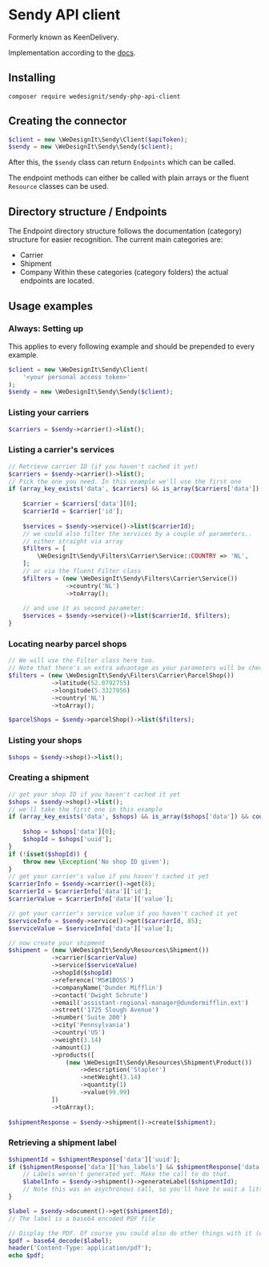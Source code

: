 # Sendy API client

Formerly known as KeenDelivery.

Implementation according to the [docs](https://app.sendy.nl/api/docs).

## Installing

```shell
composer require wedesignit/sendy-php-api-client
```

## Creating the connector

```php
$client = new \WeDesignIt\Sendy\Client($apiToken);
$sendy = new \WeDesignIt\Sendy\Sendy($client);
```

After this, the `$sendy` class can return `Endpoints` which can be called.

The endpoint methods can either be called with plain arrays or the fluent
`Resource` classes can be used.

## Directory structure / Endpoints

The Endpoint directory structure follows the documentation (category) structure for easier recognition.
The current main categories are:
- Carrier
- Shipment
- Company
  Within these categories (category folders) the actual endpoints are located.

## Usage examples

### Always: Setting up

This applies to every following example and should be prepended to every example.

```php
$client = new \WeDesignIt\Sendy\Client(
    '<your personal access token>'
);
$sendy = new \WeDesignIt\Sendy\Sendy($client);
```

### Listing your carriers
```php
$carriers = $sendy->carrier()->list();
```

### Listing a carrier's services
```php
// Retrieve carrier ID (if you haven't cached it yet)
$carriers = $sendy->carrier()->list();
// Pick the one you need. In this example we'll use the first one
if (array_key_exists('data', $carriers) && is_array($carriers['data']) && count($carriers['data']) > 0) {
    
    $carrier = $carriers['data'][0];
    $carrierId = $carrier['id'];
    
    $services = $sendy->service()->list($carrierId);
    // we could also filter the services by a couple of parameters..
    // either straight via array
    $filters = [
        \WeDesignIt\Sendy\Filters\Carrier\Service::COUNTRY => 'NL',
    ];
    // or via the fluent Filter class
    $filters = (new \WeDesignIt\Sendy\Filters\Carrier\Service())
                ->country('NL')
                ->toArray();
                
    // and use it as second parameter:
    $services = $sendy->service()->list($carrierId, $filters);            
}
```

### Locating nearby parcel shops
```php
// We will use the Filter class here too.
// Note that there's an extra advantage as your parameters will be checked in advance.
$filters = (new \WeDesignIt\Sendy\Filters\Carrier\ParcelShop())
            ->latitude(52.0792755)
            ->longitude(5.3327956)
            ->country('NL')
            ->toArray();

$parcelShops = $sendy->parcelShop()->list($filters);
```

### Listing your shops
```php
$shops = $sendy->shop()->list();
```

### Creating a shipment
```php
// get your shop ID if you haven't cached it yet
$shops = $sendy->shop()->list();
// we'll take the first one in this example
if (array_key_exists('data', $shops) && is_array($shops['data']) && count($shops['data']) > 0) {
    
    $shop = $shops['data'][0];
    $shopId = $shops['uuid'];
}
if (!isset($shopId)) {
    throw new \Exception('No shop ID given');
}
// get your carrier's value if you haven't cached it yet
$carrierInfo = $sendy->carrier()->get(8);
$carrierId = $carrierInfo['data']['id'];
$carrierValue = $carrierInfo['data']['value'];

// get your carrier's service value if you haven't cached it yet
$serviceInfo = $sendy->service()->get($carrierId, 85);
$serviceValue = $serviceInfo['data']['value'];

// now create your shipment 
$shipment = (new \WeDesignIt\Sendy\Resources\Shipment())
            ->carrier($carrierValue)
            ->service($serviceValue)
            ->shopId($shopId)
            ->reference('MS#1BOSS')
            ->companyName('Dunder Mifflin')
            ->contact('Dwight Schrute')
            ->email('assistant-regional-manager@dundermifflin.ext')
            ->street('1725 Slough Avenue')
            ->number('Suite 200')
            ->city('Pennsylvania')
            ->country('US')
            ->weight(3.14)
            ->amount(1)
            ->products([
                (new \WeDesignIt\Sendy\Resources\Shipment\Product())
                    ->description('Stapler')
                    ->netWeight(3.14)
                    ->quantity(1)
                    ->value(99.99)
            ])
            ->toArray();
            
$shipmentResponse = $sendy->shipment()->create($shipment);
```

### Retrieving a shipment label
```php
$shipmentId = $shipmentResponse['data']['uuid'];
if ($shipmentResponse['data']['has_labels'] && $shipmentResponse['data']['status'] !== 'generated'){
    // Labels weren't generated yet. Make the call to do that.
    $labelInfo = $sendy->shipment()->generateLabel($shipmentId);
    // Note this was an asychronous call, so you'll have to wait a little before making the following call
}

$label = $sendy->document()->get($shipmentId);
// The label is a base64 encoded PDF file

// Display the PDF. Of course you could also do other things with it (e.g. store it somewhere).
$pdf = base64_decode($label);
header('Content-Type: application/pdf');
echo $pdf;
```